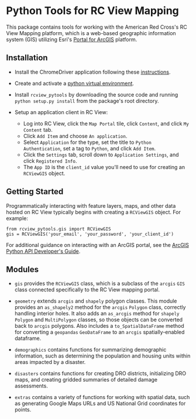 # Python Tools for RC View Mapping

This package contains tools for working with the American Red Cross's RC View Mapping platform, which is a web-based geographic information system (GIS) utilizing Esri's [Portal for ArcGIS](https://enterprise.arcgis.com/en/portal) platform.

## Installation

* Install the ChromeDriver application following these [instructions](https://sites.google.com/a/chromium.org/chromedriver/getting-started).

* Create and activate a [python virtual environment](https://docs.python.org/3/tutorial/venv.html).

* Install `rcview_pytools` by downloading the source code and running `python setup.py install` from the package's root directory.

* Setup an application client in RC View:
  * Log into RC View, click the `Map Portal` tile, click `Content`, and click `My Content` tab.
  * Click `Add Item` and choose `An application`.
  * Select `Application` for the type, set the title to `Python Authentication`, set a tag to `Python`, and click `Add Item`.
  * Click the `Settings` tab, scroll down to `Application Settings`, and click `Registered Info`.
  * The `App ID` is the `client_id` value you'll need to use for creating an `RCViewGIS` object.

## Getting Started

Programmatically interacting with feature layers, maps, and other data hosted on RC View typically begins with creating a `RCViewGIS` object. For example:

    from rcview_pytools.gis import RCViewGIS
    gis = RCViewGIS('your_email', 'your_password', 'your_client_id')

For additional guidance on interacting with an ArcGIS portal, see the [ArcGIS Python API Developer's Guide](https://developers.arcgis.com/python/guide).

## Modules

* `gis` provides the `RCViewGIS` class, which is a subclass of the `arcgis` `GIS` class connected specifically to the RC View mapping portal.

* `geometry` extends `arcgis` and `shapely` polygon classes. This module provides an `as_shapely2` method for the `arcgis` `Polygon` class, correctly handling interior holes. It also adds an `as_arcgis` method for `shapely` `Polygon` and `MultiPolygon` classes, so those objects can be converted back to `arcgis` polygons. Also includes a `to_SpatialDataFrame` method for converting a `geopandas` `GeoDataFrame` to an `arcgis` spatially-enabled dataframe.

* `demographics` contains functions for summarizing demographic information, such as determining the population and housing units within areas impacted by a disaster.

* `disasters` contains functions for creating DRO districts, initializing DRO maps, and creating gridded summaries of detailed damage assessments.

* `extras` contains a variety of functions for working with spatial data, such as generating Google Maps URLs and US National Grid coordinates for points.
